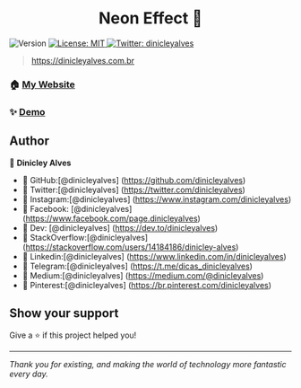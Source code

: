<h1 align="center"> Neon Effect 👋</h1>
<p>
  <img alt="Version" src="https://img.shields.io/badge/version-1.0.0-blue.svg?cacheSeconds=2592000" />
  <a href="#" target="_blank">
    <img alt="License: MIT" src="https://img.shields.io/badge/License-MIT-yellow.svg" />
  </a>
  <a href="https://twitter.com/dinicleyalves" target="_blank">
    <img alt="Twitter: dinicleyalves" src="https://img.shields.io/twitter/follow/dinicleyalves.svg?style=social" />
  </a>
</p>

> https://dinicleyalves.com.br

### 🏠 [My Website](https://dinicleyalves.com.br/)

### ✨ [Demo](https://neoneffect.dinicleyalves.com.br)

## Author

👤 **Dinicley Alves**

* 🚀  GitHub:[@dinicleyalves] (https://github.com/dinicleyalves)
* 🚀  Twitter:[@dinicleyalves] (https://twitter.com/dinicleyalves) 
* 🚀  Instagram:[@dinicleyalves] (https://www.instagram.com/dinicleyalves) 
* 🚀  Facebook: [@dinicleyalves] (https://www.facebook.com/page.dinicleyalves) 
* 🚀  Dev: [@dinicleyalves] (https://dev.to/dinicleyalves) 
* 🚀  StackOverflow:[@dinicleyalves] (https://stackoverflow.com/users/14184186/dinicley-alves) 
* 🚀  Linkedin:[@dinicleyalves] (https://www.linkedin.com/in/dinicleyalves) 
* 🚀  Telegram:[@dinicleyalves] (https://t.me/dicas_dinicleyalves) 
* 🚀  Medium:[@dinicleyalves] (https://medium.com/@dinicleyalves) 
* 🚀  Pinterest:[@dinicleyalves] (https://br.pinterest.com/dinicleyalves) 

## Show your support

Give a ⭐️ if this project helped you!

***
_Thank you for existing, and making the world of technology more fantastic every day._


